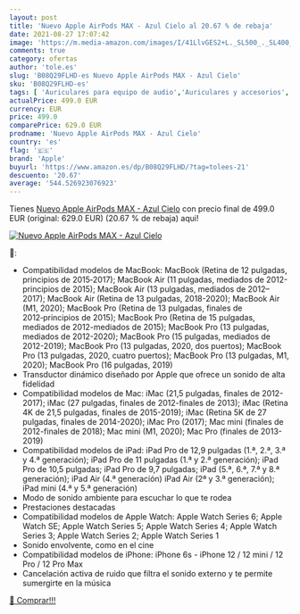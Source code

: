 ```yaml
---
layout: post
title: 'Nuevo Apple AirPods MAX - Azul Cielo al 20.67 % de rebaja'
date: 2021-08-27 17:07:42
image: 'https://m.media-amazon.com/images/I/41LlvGES2+L._SL500_._SL400_.jpg'
comments: true
category: ofertas
author: 'tole.es'
slug: 'B08Q29FLHD-es Nuevo Apple AirPods MAX - Azul Cielo'
sku: 'B08Q29FLHD-es'
tags: [ 'Auriculares para equipo de audio','Auriculares y accesorios','Electrónica','apple', ]
actualPrice: 499.0 EUR
currency: EUR
price: 499.0
comparePrice: 629.0 EUR
prodname: 'Nuevo Apple AirPods MAX - Azul Cielo'
country: 'es'
flag: '🇪🇸'
brand: 'Apple'
buyurl: 'https://www.amazon.es/dp/B08Q29FLHD/?tag=tolees-21'
descuento: '20.67'
average: '544.526923076923'
---
```


Tienes [Nuevo Apple AirPods MAX - Azul Cielo](https://www.amazon.es/dp/B08Q29FLHD/?tag=tolees-21) con precio final de  499.0 EUR (original: 629.0 EUR) (20.67 %  de rebaja) aqui!

[![Nuevo Apple AirPods MAX - Azul Cielo](https://m.media-amazon.com/images/I/41LlvGES2+L._SL500_._SL400_.jpg)](https://www.amazon.es/dp/B08Q29FLHD/?tag=tolees-21)

🔎:

- Compatibilidad modelos de MacBook: MacBook (Retina de 12 pulgadas, principios de 2015‑2017); MacBook Air (11 pulgadas, mediados de 2012-principios de 2015); MacBook Air (13 pulgadas, mediados de 2012–2017); MacBook Air (Retina de 13 pulgadas, 2018-2020); MacBook Air (M1, 2020); MacBook Pro (Retina de 13 pulgadas, finales de 2012‑principios de 2015); MacBook Pro (Retina de 15 pulgadas, mediados de 2012-mediados de 2015); MacBook Pro (13 pulgadas, mediados de 2012-2020); MacBook Pro (15 pulgadas, mediados de 2012-2019); MacBook Pro (13 pulgadas, 2020, dos puertos); MacBook Pro (13 pulgadas, 2020, cuatro puertos); MacBook Pro (13 pulgadas, M1, 2020); MacBook Pro (16 pulgadas, 2019)
- Transductor dinámico diseñado por Apple que ofrece un sonido de alta fidelidad
- Compatibilidad modelos de Mac: iMac (21,5 pulgadas, finales de 2012-2017); iMac (27 pulgadas, finales de 2012-finales de 2013); iMac (Retina 4K de 21,5 pulgadas, finales de 2015-2019); iMac (Retina 5K de 27 pulgadas, finales de 2014-2020); iMac Pro (2017); Mac mini (finales de 2012-finales de 2018); Mac mini (M1, 2020); Mac Pro (finales de 2013-2019)
- Compatibilidad modelos de iPad: iPad Pro de 12,9 pulgadas (1.ª, 2.ª, 3.ª y 4.ª generación); iPad Pro de 11 pulgadas (1.ª y 2.ª generación); iPad Pro de 10,5 pulgadas; iPad Pro de 9,7 pulgadas; iPad (5.ª, 6.ª, 7.ª y 8.ª generación); iPad Air (4.ª generación) iPad Air (2ª y 3.ª generación); iPad mini (4.ª y 5.ª generación)
- Modo de sonido ambiente para escuchar lo que te rodea
- Prestaciones destacadas
- Compatibilidad modelos de Apple Watch: Apple Watch Series 6; Apple Watch SE; Apple Watch Series 5; Apple Watch Series 4; Apple Watch Series 3; Apple Watch Series 2; Apple Watch Series 1
- Sonido envolvente, como en el cine
- Compatibilidad modelos de iPhone: iPhone 6s - iPhone 12 / 12 mini / 12 Pro / 12 Pro Max
- Cancelación activa de ruido que filtra el sonido externo y te permite sumergirte en la música

[🛒 Comprar!!!](https://www.amazon.es/dp/B08Q29FLHD/?tag=tolees-21)
